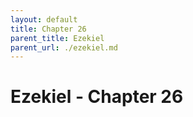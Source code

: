 ```yaml
---
layout: default
title: Chapter 26
parent_title: Ezekiel
parent_url: ./ezekiel.md
---
```


# Ezekiel - Chapter 26

